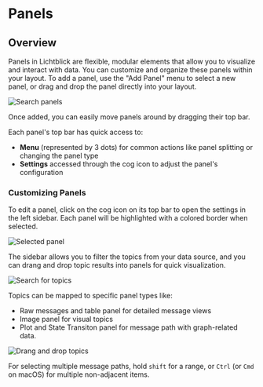 # Panels

## Overview

Panels in Lichtblick are flexible, modular elements that allow you to visualize and interact with data. You can customize and organize these panels within your layout.
To add a panel, use the "Add Panel" menu to select a new panel, or drag and drop the panel directly into your layout.

![Search panels](/images/search-panels.png)

Once added, you can easily move panels around by dragging their top bar.

Each panel's top bar has quick access to:

- **Menu** (represented by 3 dots) for common actions like panel splitting or changing the panel type
- **Settings** accessed through the cog icon to adjust the panel's configuration

### Customizing Panels

To edit a panel, click on the cog icon on its top bar to open the settings in the left sidebar. Each panel will be highlighted with a colored border when selected.

![Selected panel](/images/selected-panel.png)

The sidebar allows you to filter the topics from your data source, and you can drang and drop topic results into panels for quick visualization.

![Search for topics](/images/search-for-topics.png)

Topics can be mapped to specific panel types like:

- Raw messages and table panel for detailed message views
- Image panel for visual topics
- Plot and State Transiton panel for message path with graph-related data.

![Drang and drop topics](/images/drag-and-drop-topics.png)

For selecting multiple message paths, hold `shift` for a range, or `Ctrl` (or `Cmd` on macOS) for multiple non-adjacent items.
